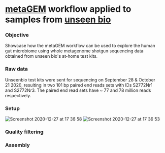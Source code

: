# [metaGEM](https://github.com/franciscozorrilla/metaGEM/) workflow applied to samples from [unseen bio](https://unseenbio.com/)

### Objective
Showcase how the metaGEM workflow can be used to explore the human gut microbiome using whole metagenome shotgun sequencing data obtained from unseen bio's at-home test kits.

### Raw data
Unseenbio test kits were sent for sequencing on September 28 & October 21 2020, resulting in two 101 bp paired end reads sets with IDs S2772Nr1 and S2772Nr3. The paired end read sets have ~ 77 and 78 million reads respectively.

### Setup

![Screenshot 2020-12-27 at 17 36 58](https://user-images.githubusercontent.com/35606471/103176539-68fbd580-486a-11eb-95db-85f21dd8cb96.png)
![Screenshot 2020-12-27 at 17 39 53](https://user-images.githubusercontent.com/35606471/103176555-90eb3900-486a-11eb-970d-4603a279f31f.png)

### Quality filtering

### Assembly
